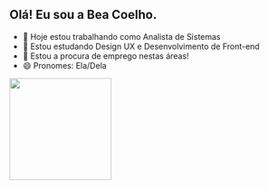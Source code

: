 ## Olá! Eu sou a Bea Coelho.

- 🔭 Hoje estou trabalhando como Analista de Sistemas
- 🌱 Estou estudando Design UX e Desenvolvimento de Front-end
- 🤔 Estou a procura de emprego nestas áreas! 
- 😄 Pronomes: Ela/Dela

<img height="180em" src= "https://github-readme-stats.vercel.app/api?username=BeatrizCoelho&theme=jolly&show_icons=true" />
